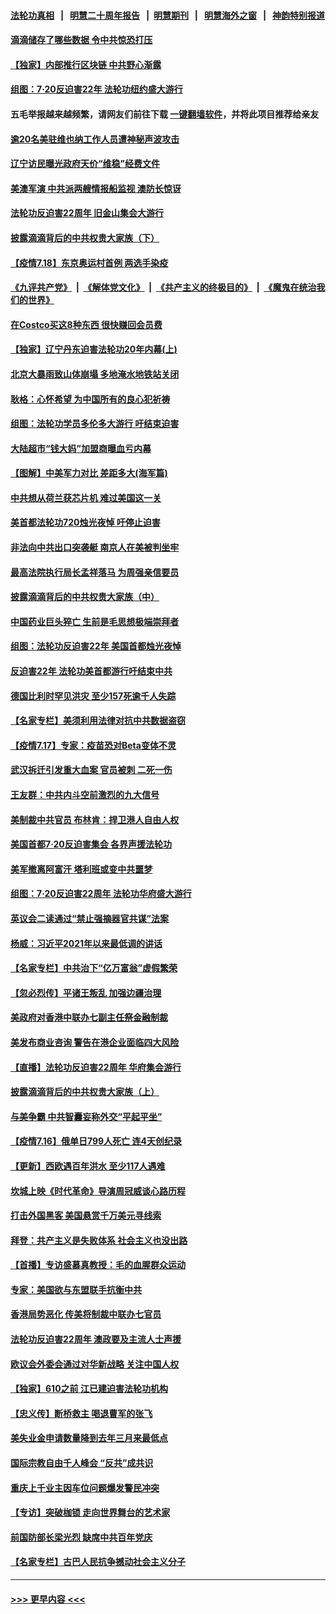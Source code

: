 #### [法轮功真相](https://github.com/gfw-breaker/truth/blob/master/README.md?t=0) &nbsp;&nbsp;|&nbsp;&nbsp; [明慧二十周年报告](https://github.com/gfw-breaker/mh-reports/blob/master/README.md?t=0) &nbsp;&nbsp;|&nbsp;&nbsp;[明慧期刊](https://github.com/gfw-breaker/mh-qikan) &nbsp;&nbsp;|&nbsp;&nbsp; [明慧海外之窗](https://github.com/gfw-breaker/mh-news/blob/master/README.md?t=0) &nbsp;&nbsp;|&nbsp;&nbsp; [神韵特别报道](https://github.com/gfw-breaker/mh-news/blob/master/shenyun.md?t=0)
#### [滴滴储存了哪些数据 令中共惊恐打压](../pages/nf4514/n13097858.md?t=07191201) 
#### [【独家】内部推行区块链 中共野心渐露](../pages/nf4514/n13094145.md?t=07191201) 
#### [组图：7·20反迫害22年 法轮功纽约盛大游行](../pages/nf4514/n13097490.md?t=07191201) 
#### 五毛举报越来越频繁，请网友们前往下载 [一键翻墙软件](https://github.com/gfw-breaker/ssr-accounts)，并将此项目推荐给亲友
#### [逾20名美驻维也纳工作人员遭神秘声波攻击](../pages/nf4514/n13097477.md?t=07191201) 
#### [辽宁访民曝光政府天价“维稳”经费文件](../pages/nf4514/n13097268.md?t=07191201) 
#### [美澳军演 中共派两艘情报船监视 澳防长惊讶](../pages/nf4514/n13097237.md?t=07191201) 
#### [法轮功反迫害22周年 旧金山集会大游行](../pages/nf4514/n13096773.md?t=07191201) 
#### [披露滴滴背后的中共权贵大家族（下）](../pages/nf4514/n13094113.md?t=07191201) 
#### [【疫情7.18】东京奥运村首例 两选手染疫](../pages/nf4514/n13096752.md?t=07191201) 
#### [《九评共产党》](https://github.com/begood0513/9ping.md/blob/master/README.md) &nbsp;|&nbsp; [《解体党文化》](../../../../jtdwh.md/blob/master/README.md)  &nbsp;|&nbsp; [《共产主义的终极目的》](../../../../gczydzjmd.md/blob/master/README.md) &nbsp;|&nbsp; [《魔鬼在统治我们的世界》](../../../../mgztzwmdsj.md/blob/master/README.md) 
#### [在Costco买这8种东西 很快赚回会员费](../pages/nf4514/n13089640.md?t=07191201) 
#### [【独家】辽宁丹东迫害法轮功20年内幕(上)](../pages/nf4514/n13089103.md?t=07191201) 
#### [北京大暴雨致山体崩塌 多地淹水地铁站关闭](../pages/nf4514/n13096568.md?t=07191201) 
#### [耿格：心怀希望 为中国所有的良心犯祈祷](../pages/nf4514/n13096417.md?t=07191201) 
#### [组图：法轮功学员多伦多大游行 吁结束迫害](../pages/nf4514/n13096311.md?t=07191201) 
#### [大陆超市“钱大妈”加盟商曝血亏内幕](../pages/nf4514/n13096080.md?t=07191201) 
#### [【图解】中美军力对比 差距多大(海军篇)](../pages/nf4514/n13091904.md?t=07191201) 
#### [中共想从荷兰获芯片机 难过美国这一关](../pages/nf4514/n13095864.md?t=07191201) 
#### [美首都法轮功720烛光夜悼 吁停止迫害](../pages/nf4514/n13095574.md?t=07191201) 
#### [非法向中共出口突袭艇 南京人在美被判坐牢](../pages/nf4514/n13095544.md?t=07191201) 
#### [最高法院执行局长孟祥落马 为周强亲信要员](../pages/nf4514/n13095758.md?t=07191201) 
#### [披露滴滴背后的中共权贵大家族（中）](../pages/nf4514/n13094096.md?t=07191201) 
#### [中国药业巨头猝亡 生前是毛思想极端崇拜者](../pages/nf4514/n13095676.md?t=07191201) 
#### [组图：法轮功反迫害22年 美国首都烛光夜悼](../pages/nf4514/n13094603.md?t=07191201) 
#### [反迫害22年 法轮功美首都游行吁结束中共](../pages/nf4514/n13094283.md?t=07191201) 
#### [德国比利时罕见洪灾 至少157死逾千人失踪](../pages/nf4514/n13095530.md?t=07191201) 
#### [【名家专栏】美须利用法律对抗中共数据盗窃](../pages/nf4514/n13090954.md?t=07191201) 
#### [【疫情7.17】专家：疫苗恐对Beta变体不灵](../pages/nf4514/n13095336.md?t=07191201) 
#### [武汉拆迁引发重大血案 官员被刺 二死一伤](../pages/nf4514/n13094713.md?t=07191201) 
#### [王友群：中共内斗空前激烈的九大信号](../pages/nf4514/n13094266.md?t=07191201) 
#### [美制裁中共官员 布林肯：捍卫港人自由人权](../pages/nf4514/n13094295.md?t=07191201) 
#### [美国首都7·20反迫害集会 各界声援法轮功](../pages/nf4514/n13093900.md?t=07191201) 
#### [美军撤离阿富汗 塔利班或变中共噩梦](../pages/nf4514/n13094370.md?t=07191201) 
#### [组图：7·20反迫害22周年 法轮功华府盛大游行](../pages/nf4514/n13094319.md?t=07191201) 
#### [英议会二读通过“禁止强摘器官共谋”法案](../pages/nf4514/n13094147.md?t=07191201) 
#### [杨威：习近平2021年以来最低调的讲话](../pages/nf4514/n13094137.md?t=07191201) 
#### [【名家专栏】中共治下“亿万富翁”虚假繁荣](../pages/nf4514/n13090860.md?t=07191201) 
#### [【忽必烈传】平诸王叛乱 加强边疆治理](../pages/nf4514/n13071964.md?t=07191201) 
#### [美政府对香港中联办七副主任祭金融制裁](../pages/nf4514/n13093952.md?t=07191201) 
#### [美发布商业咨询 警告在港企业面临四大风险](../pages/nf4514/n13093863.md?t=07191201) 
#### [【直播】法轮功反迫害22周年 华府集会游行](../pages/nf4514/n13086810.md?t=07191201) 
#### [披露滴滴背后的中共权贵大家族（上）](../pages/nf4514/n13093989.md?t=07191201) 
#### [与美争霸 中共智囊妄称外交“平起平坐”](../pages/nf4514/n13087656.md?t=07191201) 
#### [【疫情7.16】俄单日799人死亡 连4天创纪录](../pages/nf4514/n13093112.md?t=07191201) 
#### [【更新】西欧遇百年洪水 至少117人遇难](../pages/nf4514/n13090843.md?t=07191201) 
#### [坎城上映《时代革命》导演周冠威谈心路历程](../pages/nf4514/n13092410.md?t=07191201) 
#### [打击外国黑客 美国悬赏千万美元寻线索](../pages/nf4514/n13092759.md?t=07191201) 
#### [拜登：共产主义是失败体系 社会主义也没出路](../pages/nf4514/n13092437.md?t=07191201) 
#### [【首播】专访盛慕真教授：毛的血腥群众运动](../pages/nf4514/n13091782.md?t=07191201) 
#### [专家：美国欲与东盟联手抗衡中共](../pages/nf4514/n13091986.md?t=07191201) 
#### [香港局势恶化 传美将制裁中联办七官员](../pages/nf4514/n13092036.md?t=07191201) 
#### [法轮功反迫害22周年 澳政要及主流人士声援](../pages/nf4514/n13090065.md?t=07191201) 
#### [欧议会外委会通过对华新战略 关注中国人权](../pages/nf4514/n13091868.md?t=07191201) 
#### [【独家】610之前 江已建迫害法轮功机构](../pages/nf4514/n13072624.md?t=07191201) 
#### [【忠义传】断桥救主 喝退曹军的张飞](../pages/nf4514/n13077166.md?t=07191201) 
#### [美失业金申请数量降到去年三月来最低点](../pages/nf4514/n13091955.md?t=07191201) 
#### [国际宗教自由千人峰会 “反共”成共识](../pages/nf4514/n13091403.md?t=07191201) 
#### [重庆上千业主因车位问题爆发警民冲突](../pages/nf4514/n13091682.md?t=07191201) 
#### [【专访】突破枷锁 走向世界舞台的艺术家](../pages/nf4514/n13089031.md?t=07191201) 
#### [前国防部长梁光烈 缺席中共百年党庆](../pages/nf4514/n13091551.md?t=07191201) 
#### [【名家专栏】古巴人民抗争撼动社会主义分子](../pages/nf4514/n13091074.md?t=07191201) 

----
#### [ >>> 更早内容 <<< ](../indexes/nf4514-earlier.md)
